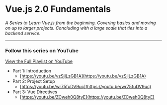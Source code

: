 # Vue.js 2.0 Fundamentals

_A Series to Learn Vue.js from the beginning. Covering basics and moving on up to larger projects. Concluding with a large scale that ties into a backend service._

---

### Follow this series on YouTube

[View the Full Playlist on YouTube](https://www.youtube.com/playlist?list=PLwAKR305CRO_1yAao-8aZiQnBqJeyng4O)

- Part 1: Introduction
    - [https://youtu.be/vzSjlLzGB1A](https://youtu.be/vzSjlLzGB1A)
- Part 2: Project Setup
    - [https://youtu.be/wr75fuDV9uc](https://youtu.be/wr75fuDV9uc)
- Part 3: Vue Directives
    - [https://youtu.be/ZCweh0Q8tyE](https://youtu.be/ZCweh0Q8tyE)
